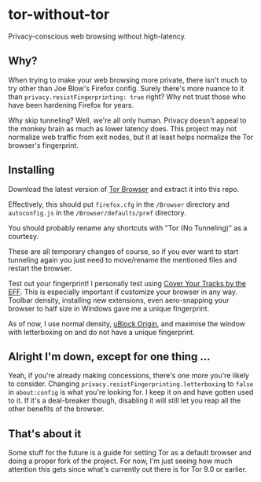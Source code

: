 # tor-without-tor
Privacy-conscious web browsing without high-latency.

## Why?
When trying to make your web browsing more private, there isn't much to try other than Joe Blow's Firefox config. Surely there's more nuance to it than `privacy.resistFingerprinting: true` right? Why not trust those who have been hardening Firefox for years.

Why skip tunneling? Well, we're all only human. Privacy doesn't appeal to the monkey brain as much as lower latency does. This project may not normalize web traffic from exit nodes, but it at least helps normalize the Tor browser's fingerprint.

## Installing
Download the latest version of [Tor Browser](https://www.torproject.org/download/) and extract it into this repo.

Effectively, this should put `firefox.cfg` in the `/Browser` directory and `autoconfig.js` in the `/Browser/defaults/pref` directory.

You should probably rename any shortcuts with "Tor (No Tunneling)" as a courtesy.

These are all temporary changes of course, so if you ever want to start tunneling again you just need to move/rename the mentioned files and restart the browser.

Test out your fingerprint! I personally test using [Cover Your Tracks by the EFF](https://coveryourtracks.eff.org/). This is especially important if customize your browser in any way. Toolbar density, installing new extensions, even aero-snapping your browser to half size in Windows gave me a unique fingerprint.

As of now, I use normal density, [uBlock Origin](https://ublockorigin.com/), and maximise the window with letterboxing on and do not have a unique fingerprint.

## Alright I'm down, except for one thing ...
Yeah, if you're already making concessions, there's one more you're likely to consider. Changing `privacy.resistFingerprinting.letterboxing` to `false` in `about:config` is what you're looking for. I keep it on and have gotten used to it. If it's a deal-breaker though, disabling it will still let you reap all the other benefits of the browser.

## That's about it
Some stuff for the future is a guide for setting Tor as a default browser and doing a proper fork of the project. For now, I'm just seeing how much attention this gets since what's currently out there is for Tor 9.0 or earlier.
